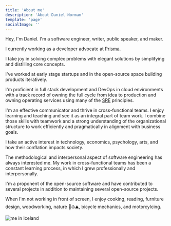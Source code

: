 ```yaml
---
title: 'About me'
description: 'About Daniel Norman'
template: 'page'
socialImage: ''
---
```


Hey, I'm Daniel. I'm a software engineer, writer, public speaker, and maker.

I currently working as a developer advocate at [Prisma](https://www.prisma.io).

I take joy in solving complex problems with elegant solutions by simplifying and distilling core concepts.

I've worked at early stage startups and in the open-source space building products iteratively.

I'm proficient in full stack development and DevOps in cloud environments with a track record of owning the full cycle from idea to production and owning operating services using many of the [SRE](https://landing.google.com/sre/books/) principles.

I'm an effective communicator and thrive in cross-functional teams. I enjoy learning and teaching and see it as an integral part of team work.
I combine those skills with teamwork and a strong understanding of the organizational structure to work efficiently and pragmatically in alignment with business goals.

I take an active interest in technology, economics, psychology, arts, and how their conflation impacts society.

The methodological and interpersonal aspect of software engineering has always interested me. My work in cross-functional teams has been a constant learning process, in which I grew professionally and interpersonally.

I'm a proponent of the open-source software and have contributed to several projects in addition to maintaining several open-source projects.

When I'm not working in front of screen, I enjoy cooking, reading, furniture design, woodworking, nature 🌳⛵️⛰, bicycle mechanics, and motorcylcing.

![me in Iceland](/media/me-iceland.png)
